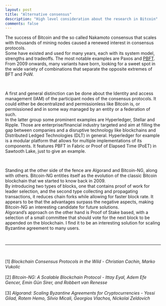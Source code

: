 ```yaml
---
layout: post
title: "Alternative consensus"
description: "High level consideration about the research in Bitcoin"
comments: false
---
```


The success of Bitcoin and the so called Nakamoto consensus that scales with thousands of mining nodes caused a renewed interest in consensus protocols. 
<br>
Some have existed and used for many years, each with its system model, strengths and tradeoffs. The most notable examples are Paxos and [PBFT](http://pmg.csail.mit.edu/papers/osdi99.pdf).
<br>
From 2009 onwards, many variants have born, looking for a sweet spot in the wide variety of combinations that separate the opposite extremes of BFT and PoW.

<br>

A first and general distinction can be done about the Identity and access management (IAM) of the participant nodes of the consensus protocols. It could either be decentralized and permissionless like Bitcoin is, or permissioned and in some way managed by an entity or a federation of such.
<br>
In the latter group some prominent examples are Hyperledger, Stellar and Ripple. Those are enterprise/financial industry targeted and aim at filling the gap between companies and a disruptive technology like blockchains and Distributed Ledged Technologies (DLT) in general. 
Hyperledger for example is a modular platform that allows for multiple implementations of its components. It features PBFT in Fabric or Proof of Elapsed Time (PoET) in Sawtooth Lake, just to give an example.

<br>

Standing at the other side of the fence are Algorand and Bitcoin-NG, along with others. 
Bitcoin-NG entitles itself as the evolution of the classic Bitcoin blockchain that we started to know back in 2009. 
<br>
By introducing two types of blocks, one that contains proof of work for leader selection, and the second type collecting and propagating transactions, it reduces chain forks while allowing for faster block rate. It appears to be that the advantages surpass the negative aspects, making Bitcoin-NG an interesting candidate for future solutions.
<br>
Algorand’s approach on the other hand is Proof of Stake based, with a selection of a small committee that should vote for the next block to be appended on the blockchain. I find it to be an interesting solution for scaling Byzantine agreement to many users.


<br>
<hr>
<br>

[1] <i>Blockchain Consensus Protocols in the Wild - Christian Cachin, Marko Vukolic</i>
<br><br>
[2] <i>Bitcoin-NG: A Scalable Blockchain Protocol - Ittay Eyal, Adem Efe Gencer, Emin Gün Sirer, and Robbert van Renesse</i>
<br><br>
[3] <i>Algorand: Scaling Byzantine Agreements for Cryptocurrencies - Yossi Gilad, Rotem Hemo, Silvio Micali, Georgios Vlachos, Nickolai Zeldovich</i>

